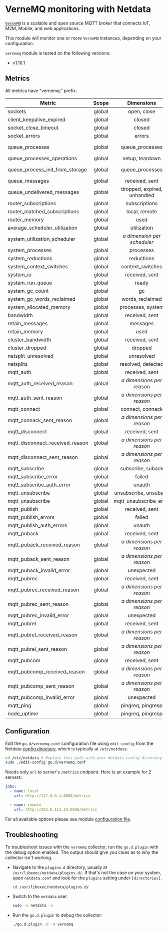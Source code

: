 <!--
title: "VerneMQ monitoring with Netdata"
description: "Monitor the health and performance of VerneMQ MQTT brokers with zero configuration, per-second metric granularity, and interactive visualizations."
custom_edit_url: https://github.com/netdata/go.d.plugin/edit/master/modules/vernemq/README.md
sidebar_label: "VerneMQ"
-->

# VerneMQ monitoring with Netdata

[`VerneMQ`](https://vernemq.com/) is a scalable and open source MQTT broker that connects IoT, M2M, Mobile, and web
applications.

This module will monitor one or more `VerneMQ` instances, depending on your configuration.

`vernemq` module is tested on the following versions:

- v1.10.1

## Metrics

All metrics have "vernemq." prefix.

| Metric                          | Scope  |            Dimensions            |       Units       |
|---------------------------------|:------:|:--------------------------------:|:-----------------:|
| sockets                         | global |           open, close            |     events/s      |
| client_keepalive_expired        | global |              closed              |     sockets/s     |
| socket_close_timeout            | global |              closed              |     sockets/s     |
| socket_errors                   | global |              errors              |     errors/s      |
| queue_processes                 | global |         queue_processes          |  queue processes  |
| queue_processes_operations      | global |         setup, teardown          |     events/s      |
| queue_process_init_from_storage | global |         queue_processes          | queue processes/s |
| queue_messages                  | global |          received, sent          |    messages/s     |
| queue_undelivered_messages      | global |   dropped, expired, unhandled    |    messages/s     |
| router_subscriptions            | global |          subscriptions           |   subscriptions   |
| router_matched_subscriptions    | global |          local, remote           |  subscriptions/s  |
| router_memory                   | global |               used               |        KiB        |
| average_scheduler_utilization   | global |           utilization            |    percentage     |
| system_utilization_scheduler    | global | <i>a dimension per scheduler</i> |    percentage     |
| system_processes                | global |            processes             |     processes     |
| system_reductions               | global |            reductions            |       ops/s       |
| system_context_switches         | global |         context_switches         |       ops/s       |
| system_io                       | global |          received, sent          |    kilobits/s     |
| system_run_queue                | global |              ready               |     processes     |
| system_gc_count                 | global |                gc                |       ops/s       |
| system_gc_words_reclaimed       | global |         words_reclaimed          |       ops/s       |
| system_allocated_memory         | global |        processes, system         |        KiB        |
| bandwidth                       | global |          received, sent          |    kilobits/s     |
| retain_messages                 | global |             messages             |     messages      |
| retain_memory                   | global |               used               |        KiB        |
| cluster_bandwidth               | global |          received, sent          |    kilobits/s     |
| cluster_dropped                 | global |             dropped              |    kilobits/s     |
| netsplit_unresolved             | global |            unresolved            |     netsplits     |
| netsplits                       | global |        resolved, detected        |    netsplits/s    |
| mqtt_auth                       | global |          received, sent          |     packets/s     |
| mqtt_auth_received_reason       | global |  <i>a dimensions per reason</i>  |     packets/s     |
| mqtt_auth_sent_reason           | global |  <i>a dimensions per reason</i>  |     packets/s     |
| mqtt_connect                    | global |         connect, connack         |     packets/s     |
| mqtt_connack_sent_reason        | global |  <i>a dimensions per reason</i>  |     packets/s     |
| mqtt_disconnect                 | global |          received, sent          |     packets/s     |
| mqtt_disconnect_received_reason | global |  <i>a dimensions per reason</i>  |     packets/s     |
| mqtt_disconnect_sent_reason     | global |  <i>a dimensions per reason</i>  |     packets/s     |
| mqtt_subscribe                  | global |        subscribe, suback         |     packets/s     |
| mqtt_subscribe_error            | global |              failed              |       ops/s       |
| mqtt_subscribe_auth_error       | global |              unauth              |    attempts/s     |
| mqtt_unsubscribe                | global |      unsubscribe, unsuback       |     packets/s     |
| mqtt_unsubscribe                | global |      mqtt_unsubscribe_error      |       ops/s       |
| mqtt_publish                    | global |          received, sent          |     packets/s     |
| mqtt_publish_errors             | global |              failed              |       ops/s       |
| mqtt_publish_auth_errors        | global |              unauth              |    attempts/s     |
| mqtt_puback                     | global |          received, sent          |     packets/s     |
| mqtt_puback_received_reason     | global |  <i>a dimensions per reason</i>  |     packets/s     |
| mqtt_puback_sent_reason         | global |  <i>a dimensions per reason</i>  |     packets/s     |
| mqtt_puback_invalid_error       | global |            unexpected            |    messages/s     |
| mqtt_pubrec                     | global |          received, sent          |     packets/s     |
| mqtt_pubrec_received_reason     | global |  <i>a dimensions per reason</i>  |     packets/s     |
| mqtt_pubrec_sent_reason         | global |  <i>a dimensions per reason</i>  |     packets/s     |
| mqtt_pubrec_invalid_error       | global |            unexpected            |    messages/s     |
| mqtt_pubrel                     | global |          received, sent          |     packets/s     |
| mqtt_pubrel_received_reason     | global |  <i>a dimensions per reason</i>  |     packets/s     |
| mqtt_pubrel_sent_reason         | global |  <i>a dimensions per reason</i>  |     packets/s     |
| mqtt_pubcom                     | global |          received, sent          |     packets/s     |
| mqtt_pubcomp_received_reason    | global |  <i>a dimensions per reason</i>  |     packets/s     |
| mqtt_pubcomp_sent_reason        | global |  <i>a dimensions per reason</i>  |     packets/s     |
| mqtt_pubcomp_invalid_error      | global |            unexpected            |    messages/s     |
| mqtt_ping                       | global |        pingreq, pingresp         |     packets/s     |
| node_uptime                     | global |        pingreq, pingresp         |     packets/s     |

## Configuration

Edit the `go.d/vernemq.conf` configuration file using `edit-config` from the
Netdata [config directory](https://learn.netdata.cloud/docs/configure/nodes), which is typically at `/etc/netdata`.

```bash
cd /etc/netdata # Replace this path with your Netdata config directory
sudo ./edit-config go.d/vernemq.conf
```

Needs only `url` to server's `/metrics` endpoint. Here is an example for 2 servers:

```yaml
jobs:
  - name: local
    url: http://127.0.0.1:8888/metrics

  - name: remote
    url: http://203.0.113.10:8888/metrics
```

For all available options please see
module [configuration file](https://github.com/netdata/go.d.plugin/blob/master/config/go.d/vernemq.conf).

## Troubleshooting

To troubleshoot issues with the `vernemq` collector, run the `go.d.plugin` with the debug option enabled. The output
should give you clues as to why the collector isn't working.

- Navigate to the `plugins.d` directory, usually at `/usr/libexec/netdata/plugins.d/`. If that's not the case on
  your system, open `netdata.conf` and look for the `plugins` setting under `[directories]`.

  ```bash
  cd /usr/libexec/netdata/plugins.d/
  ```

- Switch to the `netdata` user.

  ```bash
  sudo -u netdata -s
  ```

- Run the `go.d.plugin` to debug the collector:

  ```bash
  ./go.d.plugin -d -m vernemq
  ```
